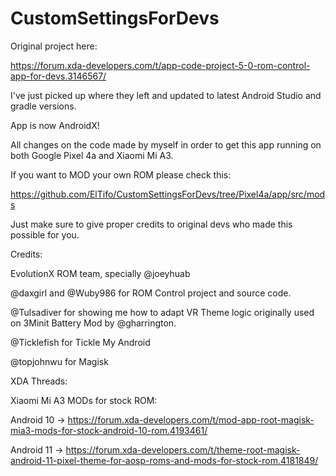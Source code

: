 # CustomSettingsForDevs

Original project here:

https://forum.xda-developers.com/t/app-code-project-5-0-rom-control-app-for-devs.3146567/

I've just picked up where they left and updated to latest Android Studio and gradle versions.


App is now AndroidX!


All changes on the code made by myself in order to get this app running on both Google Pixel 4a and Xiaomi Mi A3.



If you want to MOD your own ROM please check this:

https://github.com/ElTifo/CustomSettingsForDevs/tree/Pixel4a/app/src/mods



Just make sure to give proper credits to original devs who made this possible for you.


Credits:

EvolutionX ROM team, specially @joeyhuab

@daxgirl and @Wuby986 for ROM Control project and source code.

@Tulsadiver for showing me how to adapt VR Theme logic originally used on 3Minit Battery Mod by @gharrington.

@Ticklefish for Tickle My Android

@topjohnwu for Magisk




XDA Threads:


Xiaomi Mi A3 MODs for stock ROM:


Android 10 -> https://forum.xda-developers.com/t/mod-app-root-magisk-mia3-mods-for-stock-android-10-rom.4193461/


Android 11 -> https://forum.xda-developers.com/t/theme-root-magisk-android-11-pixel-theme-for-aosp-roms-and-mods-for-stock-rom.4181849/
